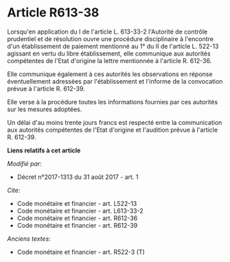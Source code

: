 # Article R613-38

Lorsqu'en application du I de l'article L. 613-33-2 l'Autorité de contrôle prudentiel et de résolution ouvre une procédure
disciplinaire à l'encontre d'un établissement de paiement mentionné au 1° du II de l'article L. 522-13 agissant en vertu du
libre établissement, elle communique aux autorités compétentes de l'Etat d'origine la lettre mentionnée à l'article R.
612-36. 

Elle communique également à ces autorités les observations en réponse éventuellement adressées par l'établissement et
l'informe de la convocation prévue à l'article R. 612-39. 

Elle verse à la procédure toutes les informations fournies par ces autorités sur les mesures adoptées. 

Un délai d'au moins trente jours francs est respecté entre la communication aux autorités compétentes de l'Etat d'origine et
l'audition prévue à l'article R. 612-39.

**Liens relatifs à cet article**

_Modifié par_:

  - Décret n°2017-1313 du 31 août 2017 - art. 1

_Cite_:

  - Code monétaire et financier - art. L522-13
  - Code monétaire et financier - art. L613-33-2
  - Code monétaire et financier - art. R612-36
  - Code monétaire et financier - art. R612-39

_Anciens textes_:

  - Code monétaire et financier - art. R522-3 (T)
